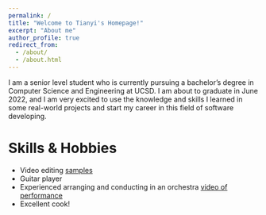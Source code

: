 ```yaml
---
permalink: /
title: "Welcome to Tianyi's Homepage!"
excerpt: "About me"
author_profile: true
redirect_from: 
  - /about/
  - /about.html
---
```


I am a senior level student who is currently pursuing a bachelor’s degree in Computer Science and Engineering at UCSD. I am about to graduate in June 2022, and I am very excited to use the knowledge and skills I learned in some real-world projects and start my career in this field of software developing.

Skills & Hobbies
======
 - Video editing [samples](https://www.bilibili.com/video/BV1WW411n7x8?spm_id_from=333.999.0.0)
 - Guitar player
 - Experienced arranging and conducting in an orchestra [video of performance](https://youtu.be/OPd-zzu139o)
 - Excellent cook!

 


